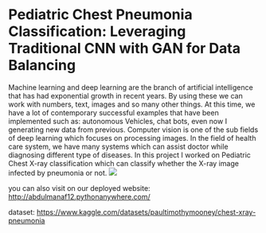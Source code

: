 # Pediatric Chest Pneumonia Classification: Leveraging Traditional CNN with GAN for Data Balancing

Machine learning and deep learning are the branch of artificial intelligence that has had 
exponential growth in recent years. By using these we can work with numbers, text, 
images and so many other things. At this time, we have a lot of contemporary successful 
examples that have been implemented such as: autonomous Vehicles, chat bots, even 
now I generating new data from previous. Computer vision is one of the sub fields 
of deep learning which focuses on processing images. In the field of health care system, 
we have many systems which can assist doctor while diagnosing different type of 
diseases. In this project I worked on Pediatric Chest X-ray classification which can 
classify whether the X-ray image infected by pneumonia or not. 
![](https://github.com/AbdulManaf12/Pediatric-Chest-Pneumonia-Classification-System-Using-GAN/blob/main/static/webpage.gif)

you can also visit on our deployed website: http://abdulmanaf12.pythonanywhere.com/

dataset: https://www.kaggle.com/datasets/paultimothymooney/chest-xray-pneumonia
